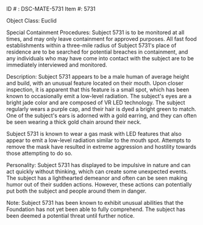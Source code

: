ID # : DSC-MATE-5731
Item #: 5731

Object Class: Euclid

Special Containment Procedures:
Subject 5731 is to be monitored at all times, and may only leave containment for approved purposes. All fast food establishments within a three-mile radius of Subject 5731's place of residence are to be searched for potential breaches in containment, and any individuals who may have come into contact with the subject are to be immediately interviewed and monitored.

Description:
Subject 5731 appears to be a male human of average height and build, with an unusual feature located on their mouth. Upon closer inspection, it is apparent that this feature is a small spot, which has been known to occasionally emit a low-level radiation. The subject's eyes are a bright jade color and are  composed of VR LED technology. The subject regularly wears a purple cap, and their hair is dyed a bright green to match. One of the subject's ears is adorned with a gold earring, and they can often be seen wearing a thick gold chain around their neck.

Subject 5731 is known to wear a gas mask with LED features that also appear to emit a low-level radiation similar to the mouth spot. Attempts to remove the mask have resulted in extreme aggression and hostility towards those attempting to do so.

Personality:
Subject 5731 has displayed to be impulsive in nature and can act quickly without thinking, which can create some unexpected events. The subject has a lighthearted demeanor and often can be seen making humor out of their sudden actions. However, these actions can potentially put both the subject and people around them in danger.

Note:
Subject 5731 has been known to exhibit unusual abilities that the Foundation has not yet been able to fully comprehend. The subject has been deemed a potential threat until further notice.